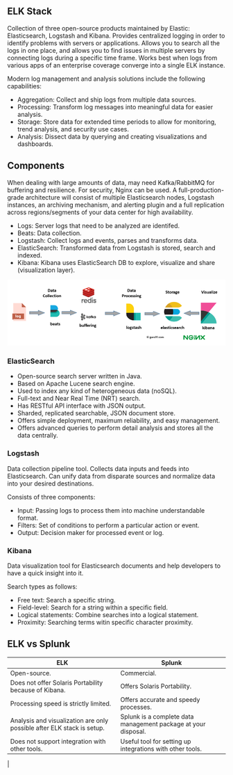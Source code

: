 ## ELK Stack

Collection of three open-source products maintained by Elastic: Elasticsearch, Logstash and Kibana. Provides centralized logging in order to identify problems with servers or applications. Allows you to search all the logs in one place, and allows you to find issues in multiple servers by connecting logs during a specific time frame. Works best when logs from various apps of an enterprise coverage converge into a single ELK instance.

Modern log management and analysis solutions include the following capabilities:

- Aggregation: Collect and ship logs from multiple data sources.
- Processing: Transform log messages into meaningful data for easier analysis.
- Storage: Store data for extended time periods to allow for monitoring, trend analysis, and security use cases.
- Analysis: Dissect data by querying and creating visualizations and dashboards.

## Components

When dealing with large amounts of data, may need Kafka/RabbitMQ for buffering and resilience. For security, Nginx can be used. A full-production-grade architecture will consist of multiple Elasticsearch nodes, Logstash instances, an archiving mechanism, and alerting plugin and a full replication across regions/segments of your data center for high availability.

- Logs: Server logs that need to be analyzed are identifed.
- Beats: Data collection.
- Logstash: Collect logs and events, parses and transforms data.
- ElasticSearch: Transformed data from Logstash is stored, search and indexed.
- Kibana: Kibana uses ElasticSearch DB to explore, visualize and share (visualization layer).

<img src="../_snapshots/elk-stack.png">

### ElasticSearch

- Open-source search server written in Java.
- Based on Apache Lucene search engine.
- Used to index any kind of heterogeneous data (noSQL).
- Full-text and Near Real Time (NRT) search.
- Has RESTful API interface with JSON output.
- Sharded, replicated searchable, JSON document store.
- Offers simple deployment, maximum reliability, and easy management.
- Offers advanced queries to perform detail analysis and stores all the data centrally.

### Logstash

Data collection pipeline tool. Collects data inputs and feeds into Elasticsearch. Can unify data from disparate sources and normalize data into your desired destinations.

Consists of three components:

- Input: Passing logs to process them into machine understandable format.
- Filters: Set of conditions to perform a particular action or event.
- Output: Decision maker for processed event or log.

### Kibana

Data visualization tool for Elasticsearch documents and help developers to have a quick insight into it.

Search types as follows:

- Free text: Search a specific string.
- Field-level: Search for a string within a specific field.
- Logical statements: Combine searches into a logical statement.
- Proximity: Searching terms witin specific character proximity.

## ELK vs Splunk

| ELK                                                                    | Splunk                                                         |
| ---------------------------------------------------------------------- | -------------------------------------------------------------- |
| Open-source.                                                           | Commercial.                                                    |
| Does not offer Solaris Portability because of Kibana.                  | Offers Solaris Portability.                                    |
| Processing speed is strictly limited.                                  | Offers accurate and speedy processes.                          |
| Analysis and visualization are only possible after ELK stack is setup. | Splunk is a complete data management package at your disposal. |
| Does not support integration with other tools.                         | Useful tool for setting up integrations with other tools.      |

|
